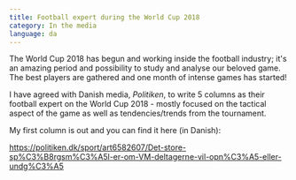 ```yaml
---
title: Football expert during the World Cup 2018
category: In the media
language: da
---
```

The World Cup 2018 has begun and working inside the football industry; it's an amazing period and possibility to study and analyse our beloved game. The best players are gathered and one month of intense games has started!

I have agreed with Danish media, _Politiken_, to write 5 columns as their football expert on the World Cup 2018 - mostly focused on the tactical aspect of the game as well as tendencies/trends from the tournament.

My first column is out and you can find it here (in Danish):

https://politiken.dk/sport/art6582607/Det-store-sp%C3%B8rgsm%C3%A5l-er-om-VM-deltagerne-vil-opn%C3%A5-eller-undg%C3%A5
